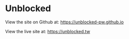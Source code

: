 # Unblocked

View the site on Github at: https://unblocked-pw.github.io

View the live site at: https://unblocked.tw
